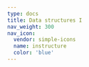 ```yaml
---
type: docs
title: Data structures I
nav_weight: 300
nav_icon:
  vendor: simple-icons
  name: instructure
  color: 'blue'
---
```

